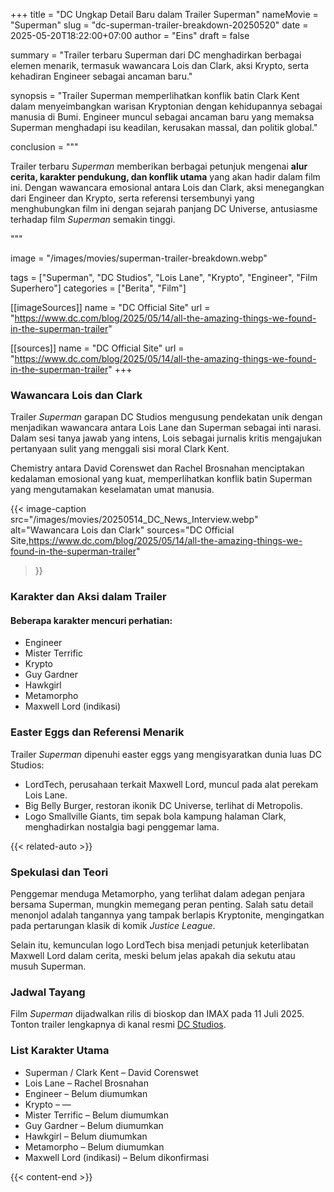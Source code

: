 +++
title = "DC Ungkap Detail Baru dalam Trailer Superman"
nameMovie = "Superman"
slug = "dc-superman-trailer-breakdown-20250520"
date = 2025-05-20T18:22:00+07:00
author = "Eins"
draft = false

summary = "Trailer terbaru Superman dari DC menghadirkan berbagai elemen menarik, termasuk wawancara Lois dan Clark, aksi Krypto, serta kehadiran Engineer sebagai ancaman baru."

synopsis = "Trailer Superman memperlihatkan konflik batin Clark Kent dalam menyeimbangkan warisan Kryptonian dengan kehidupannya sebagai manusia di Bumi. Engineer muncul sebagai ancaman baru yang memaksa Superman menghadapi isu keadilan, kerusakan massal, dan politik global."

conclusion = """<p>Trailer terbaru <em>Superman</em> memberikan berbagai petunjuk mengenai <strong>alur cerita, karakter pendukung, dan konflik utama</strong> yang akan hadir dalam film ini. Dengan wawancara emosional antara Lois dan Clark, aksi menegangkan dari Engineer dan Krypto, serta referensi tersembunyi yang menghubungkan film ini dengan sejarah panjang DC Universe, antusiasme terhadap film <em>Superman</em> semakin tinggi.</p>"""

image = "/images/movies/superman-trailer-breakdown.webp"

tags = ["Superman", "DC Studios", "Lois Lane", "Krypto", "Engineer", "Film Superhero"]
categories = ["Berita", "Film"]

[[imageSources]]
name = "DC Official Site"
url = "https://www.dc.com/blog/2025/05/14/all-the-amazing-things-we-found-in-the-superman-trailer"

[[sources]]
name = "DC Official Site"
url = "https://www.dc.com/blog/2025/05/14/all-the-amazing-things-we-found-in-the-superman-trailer"
+++

### Wawancara Lois dan Clark

Trailer *Superman* garapan DC Studios mengusung pendekatan unik dengan menjadikan wawancara antara Lois Lane dan Superman sebagai inti narasi. Dalam sesi tanya jawab yang intens, Lois sebagai jurnalis kritis mengajukan pertanyaan sulit yang menggali sisi moral Clark Kent.

Chemistry antara David Corenswet dan Rachel Brosnahan menciptakan kedalaman emosional yang kuat, memperlihatkan konflik batin Superman yang mengutamakan keselamatan umat manusia.

{{< image-caption
  src="/images/movies/20250514_DC_News_Interview.webp"
  alt="Wawancara Lois dan Clark"
  sources="DC Official Site,https://www.dc.com/blog/2025/05/14/all-the-amazing-things-we-found-in-the-superman-trailer"
>}}

### Karakter dan Aksi dalam Trailer

#### Beberapa karakter mencuri perhatian:

- Engineer
- Mister Terrific
- Krypto
- Guy Gardner
- Hawkgirl
- Metamorpho
- Maxwell Lord (indikasi)

### Easter Eggs dan Referensi Menarik

Trailer *Superman* dipenuhi easter eggs yang mengisyaratkan dunia luas DC Studios:

- LordTech, perusahaan terkait Maxwell Lord, muncul pada alat perekam Lois Lane.
- Big Belly Burger, restoran ikonik DC Universe, terlihat di Metropolis.
- Logo Smallville Giants, tim sepak bola kampung halaman Clark, menghadirkan nostalgia bagi penggemar lama.

{{< related-auto >}}

### Spekulasi dan Teori

Penggemar menduga Metamorpho, yang terlihat dalam adegan penjara bersama Superman, mungkin memegang peran penting. Salah satu detail menonjol adalah tangannya yang tampak berlapis Kryptonite, mengingatkan pada pertarungan klasik di komik *Justice League*.

Selain itu, kemunculan logo LordTech bisa menjadi petunjuk keterlibatan Maxwell Lord dalam cerita, meski belum jelas apakah dia sekutu atau musuh Superman.

### Jadwal Tayang

Film *Superman* dijadwalkan rilis di bioskop dan IMAX pada 11 Juli 2025.
Tonton trailer lengkapnya di kanal resmi [DC Studios](https://www.dc.com).

### List Karakter Utama

- Superman / Clark Kent – David Corenswet
- Lois Lane – Rachel Brosnahan
- Engineer – Belum diumumkan
- Krypto – —
- Mister Terrific – Belum diumumkan
- Guy Gardner – Belum diumumkan
- Hawkgirl – Belum diumumkan
- Metamorpho – Belum diumumkan
- Maxwell Lord (indikasi) – Belum dikonfirmasi

{{< content-end >}}
